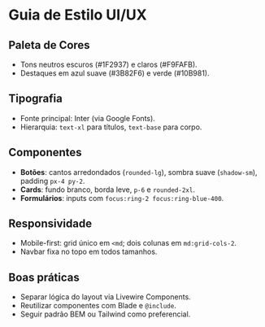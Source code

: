 # Guia de Estilo UI/UX

## Paleta de Cores
- Tons neutros escuros (#1F2937) e claros (#F9FAFB).
- Destaques em azul suave (#3B82F6) e verde (#10B981).

## Tipografia
- Fonte principal: Inter (via Google Fonts).
- Hierarquia: `text-xl` para títulos, `text-base` para corpo.

## Componentes
- **Botões**: cantos arredondados (`rounded-lg`), sombra suave (`shadow-sm`), padding `px-4 py-2`.
- **Cards**: fundo branco, borda leve, `p-6` e `rounded-2xl`.
- **Formulários**: inputs com `focus:ring-2 focus:ring-blue-400`.

## Responsividade
- Mobile-first: grid único em `<md`; dois colunas em `md:grid-cols-2`.
- Navbar fixa no topo em todos tamanhos.

## Boas práticas
- Separar lógica do layout via Livewire Components.
- Reutilizar componentes com Blade e `@include`.
- Seguir padrão BEM ou Tailwind como preferencial.
